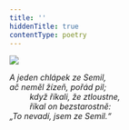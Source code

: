 ```yaml
---
title: ''
hiddenTitle: true
contentType: poetry
---
```


<section>

![](../Images/036.jpg)

_A jeden chlápek ze Semil,  
ač neměl žízeň, pořád pil;  
         když říkali, že ztloustne,  
         říkal on bezstarostně:  
„To nevadí, jsem ze Semil.“_

</section>

